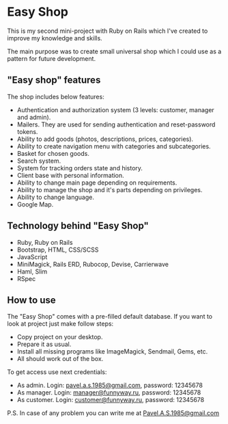 # Easy Shop
This is my second mini-project with Ruby on Rails which I've created to improve
my knowledge and skills.

The main purpose was to create small universal shop which I could use as
a pattern for future development.

## "Easy shop" features
The shop includes below features:

- Authentication and authorization system (3 levels: customer, manager and
admin).
- Mailers. They are used for sending authentication and reset-password tokens.
- Ability to add goods (photos, descriptions, prices, categories).
- Ability to create navigation menu with categories and subcategories.
- Basket for chosen goods.
- Search system.
- System for tracking orders state and history.
- Client base with personal information.
- Ability to change main page depending on requirements.
- Ability to manage the shop and it's parts depending on privileges.
- Ability to change language.
- Google Map.

## Technology behind "Easy Shop"
- Ruby, Ruby on Rails
- Bootstrap, HTML, CSS/SCSS
- JavaScript
- MiniMagick, Rails ERD, Rubocop, Devise, Carrierwave
- Haml, Slim
- RSpec

## How to use
The "Easy Shop" comes with a pre-filled default database. If you want to look
at project just make follow steps:

- Copy project on your desktop.
- Prepare it as usual.
- Install all missing programs like ImageMagick, Sendmail, Gems, etc.
- All should work out of the box.

To get access use next credentials:

- As admin. Login: pavel.a.s.1985@gmail.com, password: 12345678
- As manager. Login: manager@funnyway.ru, password: 12345678
- As customer. Login: customer@funnyway.ru, password: 12345678

P.S. In case of any problem you can write me at Pavel.A.S.1985@gmail.com
